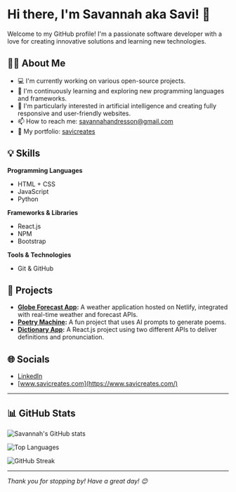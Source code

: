 # Hi there, I'm Savannah aka Savi! 👋  
Welcome to my GitHub profile! I'm a passionate software developer with a love for creating innovative solutions and learning new technologies.

## 👩‍💻 About Me
- 💻 I'm currently working on various open-source projects.
- 🌱 I'm continuously learning and exploring new programming languages and frameworks.
- 🔭 I'm particularly interested in artificial intelligence and creating fully responsive and user-friendly websites.
- 📫 How to reach me: [savannahandresson@gmail.com](mailto:savannahandresson@gmail.com)
- 📁 My portfolio: [savicreates](https://www.savicreates.com/)

## 💡 Skills

**Programming Languages**
- HTML + CSS
- JavaScript
- Python

**Frameworks & Libraries**
- React.js
- NPM
- Bootstrap

**Tools & Technologies**
- Git & GitHub

## 🚀 Projects

- **[Globe Forecast App](https://github.com/savi-creates/world-weather-app):** A weather application hosted on Netlify, integrated with real-time weather and forecast APIs.
- **[Poetry Machine](https://github.com/savi-creates/ai-poem-generator):** A fun project that uses AI prompts to generate poems.
- **[Dictionary App](https://github.com/savi-creates/dictionary-project):** A React.js project using two different APIs to deliver definitions and pronunciation.

## 🌐 Socials
- [LinkedIn](https://www.linkedin.com/in/savannahandresson/)
- [www.savicreates.com](https://www.savicreates.com/)

---

## 📊 GitHub Stats

![Savannah's GitHub stats](https://github-readme-stats.vercel.app/api?username=savi-creates&show_icons=true&theme=radical)

![Top Languages](https://github-readme-stats.vercel.app/api/top-langs/?username=savi-creates&layout=compact&theme=radical)

![GitHub Streak](https://streak-stats.demolab.com?user=savi-creates&theme=radical&date_format=M%20j%5B%2C%20Y%5D)

---

*Thank you for stopping by! Have a great day! 😊*
